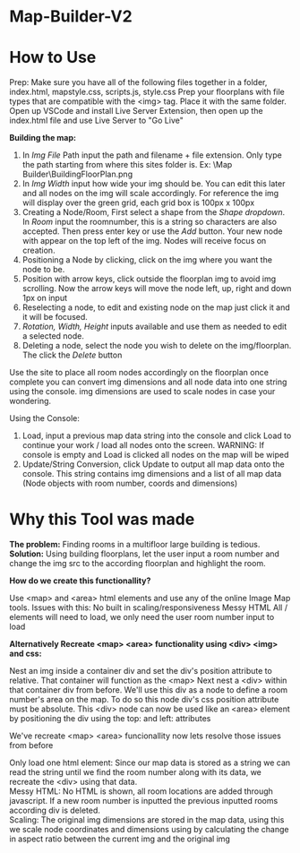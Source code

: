 # Map-Builder-V2

<h1>How to Use</h1>

Prep:
  Make sure you have all of the following files together in a folder, index.html, mapstyle.css, scripts.js, style.css
  Prep your floorplans with file types that are compatible with the \<img> tag. Place it with the same folder.
  Open up VSCode and install Live Server Extension, then open up the index.html file and use Live Server to "Go Live"

****Building the map:****
  1) In _Img File_ Path input the path and filename + file extension. Only type the path starting from where this sites folder is. Ex: \Map Builder\BuildingFloorPlan.png
  2) In _Img Width_ input how wide your img should be. You can edit this later and all nodes on the img will scale accordingly. For reference the img will display over the green grid, each grid box is 100px x 100px
  3) Creating a Node/Room, First select a shape from the _Shape dropdown_. In _Room_ input the roomnumber, this is a string so characters are also accepted. Then press enter key or use the _Add_ button. Your new node with appear on the top left of the img. Nodes will receive focus on creation.
  4) Positioning a Node by clicking, click on the img where you want the node to be.
  5) Position with arrow keys, click outside the floorplan img to avoid img scrolling. Now the arrow keys will move the node left, up, right and down 1px on input
  6) Reselecting a node, to edit and existing node on the map just click it and it will be focused.
  7) _Rotation, Width, Height_ inputs available and use them as needed to edit a selected node.
  8) Deleting a node, select the node you wish to delete on the img/floorplan. The click the _Delete_ button

  Use the site to place all room nodes accordingly on the floorplan once complete you can convert img dimensions and all node data into one string using the console. 
  img dimensions are used to scale nodes in case your wondering.

Using the Console:  
  1) Load, input a previous map data string into the console and click Load to continue your work / load all nodes onto the screen. WARNING: If console is empty and Load is clicked all nodes on the map will be wiped  
  2) Update/String Conversion, click Update to output all map data onto the console. This string contains img dimensions and a list of all map data (Node objects with room number, coords and dimensions)


<h1>Why this Tool was made</h1>
    
**The problem:** Finding rooms in a multifloor large building is tedious.
**Solution:** Using building floorplans, let the user input a room number and change the img src to the according floorplan and highlight the room.

**How do we create this functionallity?**

Use \<map> and \<area> html elements and use any of the online Image Map tools.
Issues with this: No built in scaling/responsiveness
                  Messy HTML
                  All /<area> elements will need to load, we only need the user room number input to load

**Alternatively Recreate \<map> \<area> functionality using \<div> \<img> and css:**
  
  Nest an img inside a container div and set the div's position attribute to relative. That container will function as the \<map>
  Next nest a \<div> within that container div from before. We'll use this div as a node to define a room number's area on the map.
  To do so this node div's css position attribute must be absolute. This \<div> node can now be used like an \<area> element by
  positioning the div using the top: and left: attributes

We've recreate \<map> \<area> funcionallity now lets resolve those issues from before    
  
Only load one html element: Since our map data is stored as a string we can read the string until we find the room number along with its data, we recreate the \<div> using that data.  
Messy HTML: No HTML is shown, all room locations are added through javascript. If a new room number is inputted the previous inputted rooms according div is deleted.  
Scaling: The original img dimensions are stored in the map data, using this we scale node coordinates and dimensions using by calculating the change in aspect ratio between the current img and the original img


    


    

      

  
  

  
